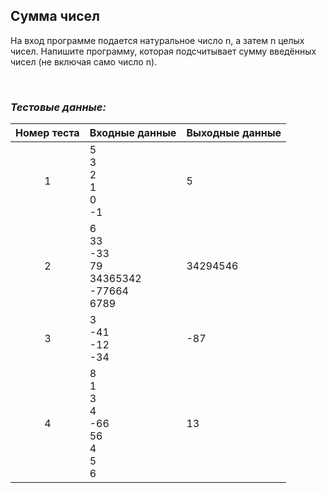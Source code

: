 ## Сумма чисел

На вход программе подается натуральное число n, а затем n целых чисел. Напишите программу, которая подсчитывает сумму введённых чисел (не включая само число n).

<br>

### *Тестовые данные:*

| Номер теста | Входные данные                                     | Выходные данные |
|:-----------:|----------------------------------------------------|-----------------|
|      1      | 5<br>3<br>2<br>1<br>0<br>-1                        | 5               |
|      2      | 6<br>33<br>-33<br>79<br>34365342<br>-77664<br>6789 | 34294546        |
|      3      | 3<br>-41<br>-12<br>-34                             | -87             |
|      4      | 8<br>1<br>3<br>4<br>-66<br>56<br>4<br>5<br>6       | 13              |